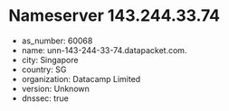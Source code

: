 # Nameserver 143.244.33.74

* as_number: 60068
* name: unn-143-244-33-74.datapacket.com.
* city: Singapore
* country: SG
* organization: Datacamp Limited
* version: Unknown
* dnssec: true
